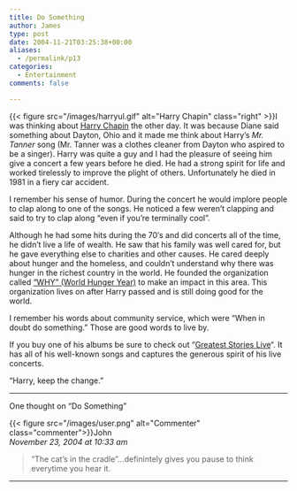 ```yaml
---
title: Do Something
author: James
type: post
date: 2004-11-21T03:25:38+00:00
aliases:
  - /permalink/p13
categories:
  - Entertainment
comments: false

---
```

{{< figure src="/images/harryul.gif" alt="Harry Chapin" class="right" >}}I was thinking about [Harry Chapin][1] the other day. It was because Diane said something about Dayton, Ohio and it made me think about Harry&#8217;s _Mr. Tanner_ song (Mr. Tanner was a clothes cleaner from Dayton who aspired to be a singer). Harry was quite a guy and I had the pleasure of seeing him give a concert a few years before he died. He had a strong spirit for life and worked tirelessly to improve the plight of others. Unfortunately he died in 1981 in a fiery car accident.

I remember his sense of humor. During the concert he would implore people to clap along to one of the songs. He noticed a few weren&#8217;t clapping and said to try to clap along &#8220;even if you&#8217;re terminally cool&#8221;.

Although he had some hits during the 70&#8242;s and did concerts all of the time, he didn&#8217;t live a life of wealth. He saw that his family was well cared for, but he gave everything else to charities and other causes. He cared deeply about hunger and the homeless, and couldn&#8217;t understand why there was hunger in the richest country in the world. He founded the organization called [&#8220;WHY&#8221; (World Hunger Year)][2] to make an impact in this area. This organization lives on after Harry passed and is still doing good for the world.

I remember his words about community service, which were &#8220;When in doubt do something.&#8221; Those are good words to live by.

If you buy one of his albums be sure to check out &#8220;[Greatest Stories Live][3]&#8220;. It has all of his well-known songs and captures the generous spirit of his live concerts.

&#8220;Harry, keep the change.&#8221;

****

One thought on “Do Something”

{{< figure src="/images/user.png" alt="Commenter" class="commenter">}}John  
_November 23, 2004 at 10:33 am_

>“The cat’s in the cradle”…definintely gives you pause to think everytime you hear it.

****

 [1]: http://www.harrychapin.com/
 [2]: https://whyhunger.org/
 [3]: http://www.amazon.com/exec/obidos/ASIN/B000002GYZ/qid=1101009790

